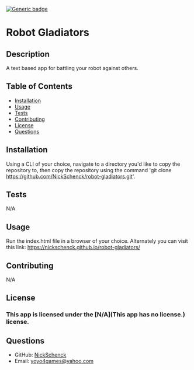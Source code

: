 [![Generic badge](https://img.shields.io/badge/license-N/A-<COLOR>.svg)](#license)
  # Robot Gladiators
  ## Description
  A text based app for battling your robot against others.
  ## Table of Contents
  * [Installation](#installation)
  * [Usage](#usage)
  * [Tests](#tests)
  * [Contributing](#contributing)
  * [License](#license)
  * [Questions](#questions)
  ## Installation
  Using a CLI of your choice, navigate to a directory you'd like to copy the repository to, then copy the repository using the command 'git clone https://github.com/NickSchenck/robot-gladiators.git'.
  ## Tests
  N/A
  ## Usage
  Run the index.html file in a browser of your choice.
  Alternately you can visit this link: https://nickschenck.github.io/robot-gladiators/
  ## Contributing
  N/A
  ## License
  ### This app is licensed under the [N/A](This app has no license.) license.
  ## Questions
  * GitHub: [NickSchenck](https://github.com/NickSchenck)
  * Email: 
  [yoyo4games@yahoo.com](mailto:yoyo4games@yahoo.com)
  
